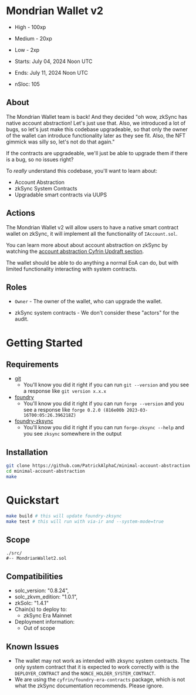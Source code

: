 # Mondrian Wallet v2

- High - 100xp
- Medium - 20xp
- Low - 2xp

- Starts: July 04, 2024 Noon UTC
- Ends: July 11, 2024 Noon UTC

- nSloc: 105

[//]: # (contest-details-open)

## About

The Mondrian Wallet team is back! And they decided "oh wow, zkSync has native account abstraction! Let's just use that. Also, we introduced a lot of bugs, so let's just make this codebase upgradeable, so that only the owner of the wallet can introduce functionality later as they see fit. Also, the NFT gimmick was silly so, let's not do that again."

If the contracts are upgradeable, we'll just be able to upgrade them if there is a bug, so no issues right? 

To *really* understand this codebase, you'll want to learn about:
- Account Abstraction
- zkSync System Contracts
- Upgradable smart contracts via UUPS

## Actions

The Mondrian Wallet v2 will allow users to have a native smart contract wallet on zkSync, it will implement all the functionality of `IAccount.sol`. 

You can learn more about about account abstraction on zkSync by watching the [account abstraction Cyfrin Updraft section](https://updraft.cyfrin.io/courses/advanced-foundry/account-abstraction/introduction).

The wallet should be able to do anything a normal EoA can do, but with limited functionality interacting with system contracts. 

## Roles

- `Owner` - The owner of the wallet, who can upgrade the wallet.
<!-- - What about user?! -->
- zkSync system contracts - We don't consider these "actors" for the audit. 

[//]: # (contest-details-close)

[//]: # (getting-started-open)

# Getting Started 

## Requirements

- [git](https://git-scm.com/book/en/v2/Getting-Started-Installing-Git)
  - You'll know you did it right if you can run `git --version` and you see a response like `git version x.x.x`
- [foundry](https://getfoundry.sh/)
  - You'll know you did it right if you can run `forge --version` and you see a response like `forge 0.2.0 (816e00b 2023-03-16T00:05:26.396218Z)`
- [foundry-zksync](https://github.com/matter-labs/foundry-zksync)
  - You'll know you did it right if you can run `forge-zksync --help` and you see `zksync` somewhere in the output

## Installation

```bash
git clone https://github.com/PatrickAlphaC/minimal-account-abstraction
cd minimal-account-abstraction
make
```

# Quickstart 

```bash
make build # this will update foundry-zksync
make test # this will run with via-ir and --system-mode=true
```

[//]: # (getting-started-close)

[//]: # (scope-open)

## Scope

```
./src/
#-- MondrianWallet2.sol
```

## Compatibilities

- solc_version: "0.8.24",
- solc_zkvm_edition: "1.0.1",
- zkSolc: "1.4.1"
- Chain(s) to deploy to:
  - zkSync Era Mainnet
- Deployment information:
  - Out of scope

[//]: # (scope-close)

[//]: # (known-issues-open)

## Known Issues

- The wallet may not work as intended with zksync system contracts. The only system contract that it is expected to work correctly with is the `DEPLOYER_CONTRACT` and the `NONCE_HOLDER_SYSTEM_CONTRACT`.
- We are using the `cyfrin/foundry-era-contracts` package, which is not what the zkSync documentation recommends. Please ignore.

[//]: # (known-issues-close)

